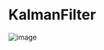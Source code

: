 # KalmanFilter

![image](https://user-images.githubusercontent.com/80982593/134109472-f47cf53d-1a78-4642-b470-261972966174.png)

